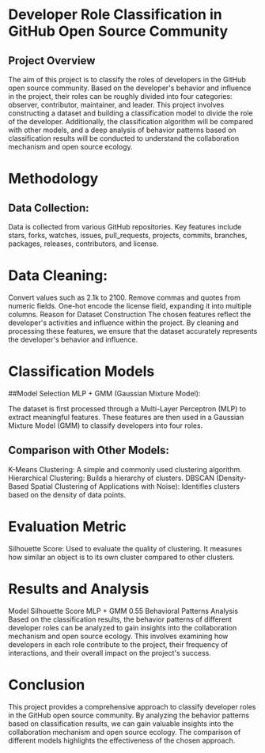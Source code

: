 # Developer Role Classification in GitHub Open Source Community
## Project Overview
The aim of this project is to classify the roles of developers in the GitHub open source community. Based on the developer's behavior and influence in the project, their roles can be roughly divided into four categories: observer, contributor, maintainer, and leader. This project involves constructing a dataset and building a classification model to divide the role of the developer. Additionally, the classification algorithm will be compared with other models, and a deep analysis of behavior patterns based on classification results will be conducted to understand the collaboration mechanism and open source ecology.

# Methodology
## Data Collection:

Data is collected from various GitHub repositories.
Key features include stars, forks, watches, issues, pull_requests, projects, commits, branches, packages, releases, contributors, and license.
# Data Cleaning:

Convert values such as 2.1k to 2100.
Remove commas and quotes from numeric fields.
One-hot encode the license field, expanding it into multiple columns.
Reason for Dataset Construction
The chosen features reflect the developer's activities and influence within the project. By cleaning and processing these features, we ensure that the dataset accurately represents the developer's behavior and influence.

# Classification Models
##Model Selection
MLP + GMM (Gaussian Mixture Model):

The dataset is first processed through a Multi-Layer Perceptron (MLP) to extract meaningful features.
These features are then used in a Gaussian Mixture Model (GMM) to classify developers into four roles.
## Comparison with Other Models:

K-Means Clustering: A simple and commonly used clustering algorithm.
Hierarchical Clustering: Builds a hierarchy of clusters.
DBSCAN (Density-Based Spatial Clustering of Applications with Noise): Identifies clusters based on the density of data points.

# Evaluation Metric
Silhouette Score: Used to evaluate the quality of clustering. It measures how similar an object is to its own cluster compared to other clusters.

# Results and Analysis
Model	Silhouette Score
MLP + GMM	0.55
Behavioral Patterns Analysis
Based on the classification results, the behavior patterns of different developer roles can be analyzed to gain insights into the collaboration mechanism and open source ecology. This involves examining how developers in each role contribute to the project, their frequency of interactions, and their overall impact on the project's success.

# Conclusion
This project provides a comprehensive approach to classify developer roles in the GitHub open source community. By analyzing the behavior patterns based on classification results, we can gain valuable insights into the collaboration mechanism and open source ecology. The comparison of different models highlights the effectiveness of the chosen approach.
